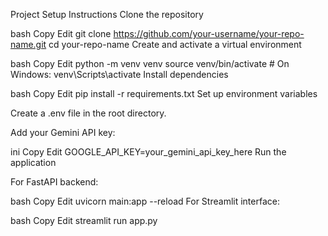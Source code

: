  Project Setup Instructions
Clone the repository

bash
Copy
Edit
git clone https://github.com/your-username/your-repo-name.git
cd your-repo-name
Create and activate a virtual environment

bash
Copy
Edit
python -m venv venv
source venv/bin/activate     # On Windows: venv\Scripts\activate
Install dependencies

bash
Copy
Edit
pip install -r requirements.txt
Set up environment variables

Create a .env file in the root directory.

Add your Gemini API key:

ini
Copy
Edit
GOOGLE_API_KEY=your_gemini_api_key_here
Run the application

For FastAPI backend:

bash
Copy
Edit
uvicorn main:app --reload
For Streamlit interface:

bash
Copy
Edit
streamlit run app.py
